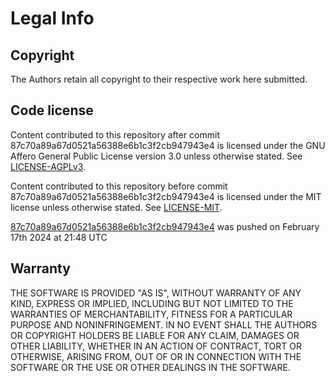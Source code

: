 # Legal Info

## Copyright

The Authors retain all copyright to their respective work here submitted.

## Code license

Content contributed to this repository after commit 87c70a89a67d0521a56388e6b1c3f2cb947943e4 is licensed under the GNU Affero General Public License version 3.0 unless otherwise stated. See [LICENSE-AGPLv3](https://github.com/Simple-Station/Parkstation-Friendly-Chainsaw/blob/master/LICENSE-AGPLv3.txt).

Content contributed to this repository before commit 87c70a89a67d0521a56388e6b1c3f2cb947943e4 is licensed under the MIT license unless otherwise stated. See [LICENSE-MIT](https://github.com/Simple-Station/Parkstation-Friendly-Chainsaw/blob/master/LICENSE-MIT.txt).

[87c70a89a67d0521a56388e6b1c3f2cb947943e4](https://github.com/Simple-Station/Parkstation-Friendly-Chainsaw/commit/87c70a89a67d0521a56388e6b1c3f2cb947943e4) was pushed on February 17th 2024 at 21:48 UTC

## Warranty

THE SOFTWARE IS PROVIDED "AS IS", WITHOUT WARRANTY OF ANY KIND, EXPRESS OR
IMPLIED, INCLUDING BUT NOT LIMITED TO THE WARRANTIES OF MERCHANTABILITY, FITNESS
FOR A PARTICULAR PURPOSE AND NONINFRINGEMENT. IN NO EVENT SHALL THE AUTHORS OR
COPYRIGHT HOLDERS BE LIABLE FOR ANY CLAIM, DAMAGES OR OTHER LIABILITY, WHETHER
IN AN ACTION OF CONTRACT, TORT OR OTHERWISE, ARISING FROM, OUT OF OR IN
CONNECTION WITH THE SOFTWARE OR THE USE OR OTHER DEALINGS IN THE SOFTWARE.
